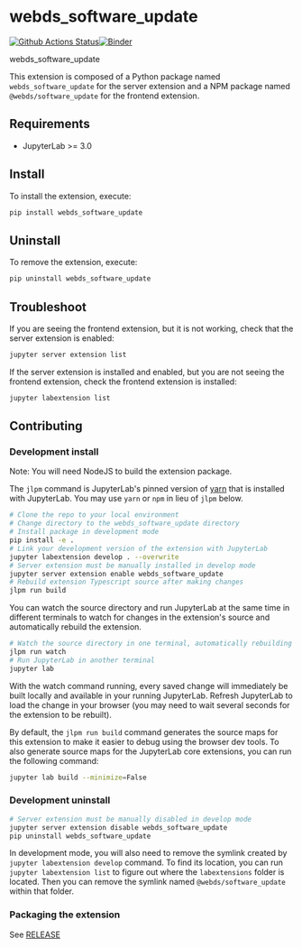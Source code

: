 # webds_software_update

[![Github Actions Status](https://github.com/github_username/@webds/software_update/workflows/Build/badge.svg)](https://github.com/github_username/@webds/software_update/actions/workflows/build.yml)[![Binder](https://mybinder.org/badge_logo.svg)](https://mybinder.org/v2/gh/github_username/@webds/software_update/main?urlpath=lab)

webds_software_update


This extension is composed of a Python package named `webds_software_update`
for the server extension and a NPM package named `@webds/software_update`
for the frontend extension.


## Requirements

* JupyterLab >= 3.0

## Install

To install the extension, execute:

```bash
pip install webds_software_update
```

## Uninstall

To remove the extension, execute:

```bash
pip uninstall webds_software_update
```


## Troubleshoot

If you are seeing the frontend extension, but it is not working, check
that the server extension is enabled:

```bash
jupyter server extension list
```

If the server extension is installed and enabled, but you are not seeing
the frontend extension, check the frontend extension is installed:

```bash
jupyter labextension list
```


## Contributing

### Development install

Note: You will need NodeJS to build the extension package.

The `jlpm` command is JupyterLab's pinned version of
[yarn](https://yarnpkg.com/) that is installed with JupyterLab. You may use
`yarn` or `npm` in lieu of `jlpm` below.

```bash
# Clone the repo to your local environment
# Change directory to the webds_software_update directory
# Install package in development mode
pip install -e .
# Link your development version of the extension with JupyterLab
jupyter labextension develop . --overwrite
# Server extension must be manually installed in develop mode
jupyter server extension enable webds_software_update
# Rebuild extension Typescript source after making changes
jlpm run build
```

You can watch the source directory and run JupyterLab at the same time in different terminals to watch for changes in the extension's source and automatically rebuild the extension.

```bash
# Watch the source directory in one terminal, automatically rebuilding when needed
jlpm run watch
# Run JupyterLab in another terminal
jupyter lab
```

With the watch command running, every saved change will immediately be built locally and available in your running JupyterLab. Refresh JupyterLab to load the change in your browser (you may need to wait several seconds for the extension to be rebuilt).

By default, the `jlpm run build` command generates the source maps for this extension to make it easier to debug using the browser dev tools. To also generate source maps for the JupyterLab core extensions, you can run the following command:

```bash
jupyter lab build --minimize=False
```

### Development uninstall

```bash
# Server extension must be manually disabled in develop mode
jupyter server extension disable webds_software_update
pip uninstall webds_software_update
```

In development mode, you will also need to remove the symlink created by `jupyter labextension develop`
command. To find its location, you can run `jupyter labextension list` to figure out where the `labextensions`
folder is located. Then you can remove the symlink named `@webds/software_update` within that folder.

### Packaging the extension

See [RELEASE](RELEASE.md)
